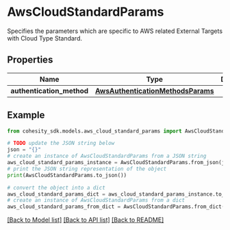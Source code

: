 # AwsCloudStandardParams

Specifies the parameters which are specific to AWS related External Targets with Cloud Type Standard.

## Properties

Name | Type | Description | Notes
------------ | ------------- | ------------- | -------------
**authentication_method** | [**AwsAuthenticationMethodsParams**](AwsAuthenticationMethodsParams.md) |  | [optional] 

## Example

```python
from cohesity_sdk.models.aws_cloud_standard_params import AwsCloudStandardParams

# TODO update the JSON string below
json = "{}"
# create an instance of AwsCloudStandardParams from a JSON string
aws_cloud_standard_params_instance = AwsCloudStandardParams.from_json(json)
# print the JSON string representation of the object
print(AwsCloudStandardParams.to_json())

# convert the object into a dict
aws_cloud_standard_params_dict = aws_cloud_standard_params_instance.to_dict()
# create an instance of AwsCloudStandardParams from a dict
aws_cloud_standard_params_from_dict = AwsCloudStandardParams.from_dict(aws_cloud_standard_params_dict)
```
[[Back to Model list]](../README.md#documentation-for-models) [[Back to API list]](../README.md#documentation-for-api-endpoints) [[Back to README]](../README.md)


